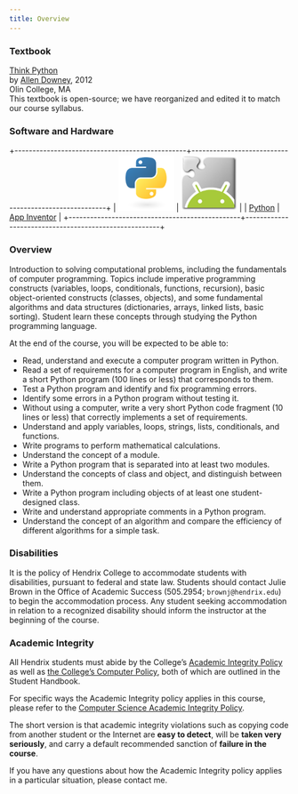 ```yaml
---
title: Overview
---
```


### Textbook

[Think Python](docs/ThinkPython-CSCI150-S16.pdf)\
   by [Allen Downey](http://allendowney.com/), 2012\
   Olin College, MA\
   This textbook is open-source; we have reorganized and edited it to match our course syllabus.

### Software and Hardware

+------------------------------------------------+------------------------------------------------------+
| <img src="images/pythonlogo.png" height="100"> | <img src="images/appInventorBig1.jpeg" height="100"> |
| [Python](http://python.org/)                   | [App Inventor](http://ai2.appinventor.mit.edu/)      |
+------------------------------------------------+------------------------------------------------------+

### Overview

Introduction to solving computational problems, including the
fundamentals of computer programming. Topics include imperative
programming constructs (variables, loops, conditionals, functions,
recursion), basic object-oriented constructs (classes, objects), and
some fundamental algorithms and data structures (dictionaries, arrays,
linked lists, basic sorting). Student learn these concepts through
studying the Python programming language.

At the end of the course, you will be expected to be able to:

-   Read, understand and execute a computer program written in Python.
-   Read a set of requirements for a computer program in English, and
    write a short Python program (100 lines or less) that corresponds to
    them.
-   Test a Python program and identify and fix programming errors.
-   Identify some errors in a Python program without testing it.
-   Without using a computer, write a very short Python code fragment
    (10 lines or less) that correctly implements a set of requirements.
-   Understand and apply variables, loops, strings, lists, conditionals,
    and functions.
-   Write programs to perform mathematical calculations.
-   Understand the concept of a module.
-   Write a Python program that is separated into at least two modules.
-   Understand the concepts of class and object, and distinguish between
    them.
-   Write a Python program including objects of at least one
    student-designed class.
-   Write and understand appropriate comments in a Python program.
-   Understand the concept of an algorithm and compare the efficiency of
    different algorithms for a simple task.

### Disabilities

It is the policy of Hendrix College to accommodate students with
disabilities, pursuant to federal and state law. Students should contact
Julie Brown in the Office of Academic Success (505.2954;
`brownj@hendrix.edu`) to begin the accommodation process. Any student
seeking accommodation in relation to a recognized disability should
inform the instructor at the beginning of the course.

### Academic Integrity

All Hendrix students must abide by the College’s [Academic Integrity
Policy](https://www.hendrix.edu/studentlife/handbook.aspx?id=67121) as
well as [the College’s Computer
Policy](https://www.hendrix.edu/studentlife/handbook.aspx?id=42308),
both of which are outlined in the Student Handbook.

For specific ways the Academic Integrity policy applies in this course,
please refer to the [Computer Science Academic Integrity
Policy](http://ozark.hendrix.edu/~yorgey/ac-integrity-policy.html).

The short version is that academic integrity violations such as copying
code from another student or the Internet are **easy to detect**, will
be **taken very seriously**, and carry a default recommended sanction of
**failure in the course**.

If you have any questions about how the Academic Integrity policy
applies in a particular situation, please contact me.

